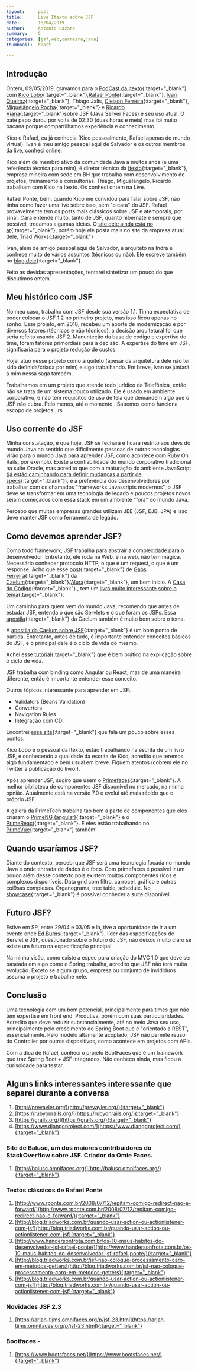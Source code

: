 ```yaml
---
layout:     post
title:      Live Itexto sobre JSF.
date:       16/04/2019
author:     Antonio Lazaro
summary:    C
categories: [jsf,web,carreira,java]
thumbnail:  heart

---
```


## Introdução

Ontem, 09/05/2019, gravamos para o [PodCast da Itexto](https://itexto.com.br/podcast/index.php/2019/05/10/4-resgatando-o-jsf/){:target="_blank"} com [Kico Lobo](https://twitter.com/loboweissmann){:target="_blank"},[Rafael Ponte](https://twitter.com/rponte){:target="_blank"}, [Ivan Queiroz](https://twitter.com/ivanqueiroz){:target="_blank"}, Thiago Jalis, [Cleison Ferreira](https://twitter.com/@mestresilfer){:target="_blank"},
[Miguelângelo Rocha](https://twitter.com/miguelangelodev){:target="_blank"} e [Ricardo Viana](https://twitter.com/richardluizv){:target="_blank"}sobre JSF (Java Server Faces) e seu uso atual. O bate papo durou por volta de 02:30 (duas horas e meia) mas foi muito bacana porque compartilhamos experiência e conhecimento. 

Kico e Rafael, eu já conhecia (Kico pessoalmente, Rafael apenas do mundo virtual). Ivan é meu amigo pessoal aqui de Salvador e os outros membros da live, conheci online.

Kico além de membro ativo da comunidade Java a muitos anos (e uma referência técnica para mim), é diretor técnico da [Itexto](http://www.itexto.com.br/site/){:target="_blank"}, empresa mineira com sede em BH que trabalha com desenvolvimento de projetos, treinamento e consultorias. Thiago, Miguelângelo, Ricardo trabalham com Kico na Itexto. Os conheci ontem na Live.

Rafael Ponte, bem, quando Kico me convidou para falar sobre JSF, não tinha como fazer uma live sobre isso, sem "o cara" do JSF. Rafael provavelmente tem os posts mais clássicos sobre JSF e atemporais, por sinal. Cara entende muito, tanto de JSF, quanto hibernate e sempre que possível, trocamos algumas idéias. O [site dele ainda está no ar](http://www.rponte.com.br/){:target="_blank"}, porém hoje ele posta mais no site da empresa atual dele, [Triad Works](http://cursos.triadworks.com.br/){:target="_blank"}

Ivan, além de amigo pessoal aqui de Salvador, é arquiteto na Indra e conhece muito de vários assuntos (técnicos ou não). Ele escreve também no [blog dele](https://ivanqueiroz.dev/){:target="_blank"}.

Feito as devidas apresentações, tentarei sintetizar um pouco do que discutimos ontem.

## Meu histórico com JSF

No meu caso, trabalho com JSF desde sua versão 1.1. Tinha expectativa de poder colocar o JSF 1.2 no primeiro projeto, mas isso ficou apenas no sonho. Esse projeto, em 2018, recebeu um aporte de modernização e por diversos fatores (técnicos e não técnicos), a decisão arquitetural foi que seria refeito usando JSF 2. Manunteção da base de código e expertise do time, foram fatores primordiais para a decisão. A expertise do time em JSF, significaria para o projeto redução de custos.

Hoje, atuo nesse projeto como arquiteto (apesar da arquitetura dele não ter sido definida/criada por mim) e sigo trabalhando. Em breve, Ivan se juntará a mim nessa saga também.

Trabalhamos em um projeto que atende todo jurídico da Telefônica, então não se trata de um sistema pouco utilizado. Ele é usado em ambiente corporativo, e não tem requisitos de uso de tela que demandem algo que o JSF não cubra. Pelo menos, até o momento...Sabemos como funciona escopo de projetos...rs

## Uso corrente do JSF

Minha constatação, é que hoje, JSF se fechará e ficará restrito aos devs do mundo Java no sentido que dificilmente pessoas de outras tecnologias virão para o mundo Java para aprender JSF, como acontece com Ruby On Rails, por exemplo. Existe a confiabilidade do mundo corporativo tradicional na suíte Oracle, mas acredito que com a maturação do ambiente JavaScript ([já estão caminhando para definir mudanças a partir de specs](https://www.ecma-international.org/publications/standards/Ecma-262.htm){:target="_blank"}), e a preferência dos desenvolvedores por trabalhar com os chamados "frameworks Javascripts modernos", o JSF deve se transformar em uma tecnologia de legado e poucos projetos novos sejam começados com essa stack em um ambiente "fora" do mundo Java.

Percebo que muitas empresas grandes utilizam JEE (JSF, EJB, JPA) e isso deve manter JSF como ferramenta de legado.

## Como devemos aprender JSF?

Como todo framework, JSF trabalha para abstrair a complexidade para o desenvolvedor. Entretanto, ele roda na Web, e na web, não tem mágica. Necessário conhecer protocolo HTTP, o que é um request, o que é um response. Acho que esse [post](http://gabsferreira.com/o-que-e-o-http-como-funciona-request-respose/){:target="_blank"} de [Gabs Ferreira](https://twitter.com/o_gabsferreira){:target="_blank"} da [Caelum](http://caelum.com.br/){:target="_blank"}/[Alura](https://www.alura.com.br/){:target="_blank"}, um bom início. A [Casa do Código](https://www.casadocodigo.com.br/){:target="_blank"}., tem um [livro muito interessante sobre o tema](https://www.casadocodigo.com.br/products/livro-desconstruindo-web){:target="_blank"}.

Um caminho para quem vem do mundo Java, recomendo que antes de estudar JSF, entenda o que são Servlets e o que foram os JSPs. Essa [apostila](https://www.caelum.com.br/apostila-java-web/){:target="_blank"} da Caelum também é muito bom sobre o tema.

A [apostila da Caelum sobre JSF](https://www.caelum.com.br/apostila-java-testes-jsf-web-services-design-patterns/introducao-ao-jsf-e-primefaces/){:target="_blank"} é um bom ponto de partida. Entretanto, antes de tudo, é importante entender conceitos básicos do JSF, e o principal dele é o ciclo de vida do mesmo.

Achei esse [tutorial](https://www.tutorialspoint.com/jsf/jsf_life_cycle.htm){:target="_blank"} que é bem prático na explicação sobre o ciclo de vida.

JSF trabalha com binding como Angular ou React, mas de uma maneira diferente, então é importante entender esse conceito.

Outros tópicos interessante para aprender em JSF:
* Validators (Beans Validation)
* Converters
* Navigation Rules
* Integração com CDI

Encontrei [esse site](https://www.vogella.com/tutorials/JavaServerFaces/article.html){:target="_blank"} que fala um pouco sobre esses pontos.

Kico Lobo e o pessoal da Itexto, estão trabalhando na escrita de um livro JSF, e conhecendo a qualidade da escrita de Kico, acredito que teremos algo fundamentado e bem usual em breve. Fiquem atentos (cobrem ele no Twitter a publicação do livro!).

Após aprender JSF, sugiro que usem o [Primefaces](https://www.primefaces.org/){:target="_blank"}. A melhor biblioteca de componentes JSF disponível no mercado, na minha opnião.
Atualmente está na versão 7.0 e evolui até mais rápido que o próprio JSF.

A galera da PrimeTech trabalha tao bem a parte de componentes que eles criaram o [PrimeNG (angular)](https://www.primefaces.org/#primeng){:target="_blank"} e o [PrimeReact](https://www.primefaces.org/#primereact){:target="_blank"}. E eles estão trabalhando no [PrimeVue](https://www.primefaces.org/introducing-primevue/){:target="_blank"} também!

## Quando usaríamos JSF?

Diante do contexto, percebi que JSF será uma tecnologia focada no mundo Java e onde entrada de dados é o foco. Com primefaces é possível ir um pouco além desse contexto pois existem muitos componentes ricos e complexos disponíveis. Data grid com filtro, carrocel, gráfico e outras coi9sas complexas. Organograma, tree table, schedule. No [showcase](https://www.primefaces.org/showcase/){:target="_blank"} é possível conhecer a suíte disponível

## Futuro JSF?

Estive em SP, entre 29/04 e 03/05 e lá, tive a oportunidade de ir a um evento onde [Ed Burns](https://twitter.com/edburns?lang=en){:target="_blank"}, líder das especificações de Servlet e JSF, questionado sobre o futuro do JSF, não deixou muito claro se existe um futuro na especificação principal.

Na minha visão, como existe a espec para criação do MVC 1.0 que deve ser baseada em algo como o Spring trabalha, acredito que JSF não terá muita evolução. Exceto se algum grupo, empresa ou conjunto de invididuos assuma o projeto e trabalhe nele.

## Conclusão

Uma tecnologia com um bom potencial, principalmente para times que não tem expertise em front end. Produtiva, porém com suas particularidades. Acredito que deve reduzir substancialmente, até no meio Java seu uso, principalmente pelo crescimento do Spring Boot que é "orientado a REST", essencialmente. Pelo modelo altamente acoplado, JSF não permite reuso do Controller por outros dispositivos, como acontece em projetos com APIs.

Com a dica de Rafael, conheci o projeto BootFaces que é um framework que traz Spring Boot + JSF integrados. Não conheço ainda, mas ficou a curisoidade para testar.

## Alguns links interessantes interessante que separei durante a conversa
1. [http://prevayler.org/](http://prevayler.org/){:target="_blank"}
1. [https://rubyonrails.org/](https://rubyonrails.org/){:target="_blank"}
1. [https://grails.org/](https://grails.org/){:target="_blank"}
1. [https://www.djangoproject.com/](https://www.djangoproject.com/){:target="_blank"}

### Site de Balusc, um dos maiores contribuidores do StackOverflow sobre JSF. Criador do Omie Faces.
1. [http://balusc.omnifaces.org/](http://balusc.omnifaces.org/){:target="_blank"}

### Textos clássicos de Rafael Ponte
1. [http://www.rponte.com.br/2008/07/12/repitam-comigo-redirect-nao-e-forward/](http://www.rponte.com.br/2008/07/12/repitam-comigo-redirect-nao-e-forward/){:target="_blank"}
1. [http://blog.triadworks.com.br/quando-usar-action-ou-actionlistener-com-jsf](http://blog.triadworks.com.br/quando-usar-action-ou-actionlistener-com-jsf){:target="_blank"}
1. [http://www.handersonfrota.com.br/os-10-maus-habitos-do-desenvolvedor-jsf-rafael-ponte/](http://www.handersonfrota.com.br/os-10-maus-habitos-do-desenvolvedor-jsf-rafael-ponte/){:target="_blank"}
1. [http://blog.triadworks.com.br/jsf-nao-coloque-processamento-caro-em-metodos-getters](http://blog.triadworks.com.br/jsf-nao-coloque-processamento-caro-em-metodos-getters){:target="_blank"}
1. [http://blog.triadworks.com.br/quando-usar-action-ou-actionlistener-com-jsf](http://blog.triadworks.com.br/quando-usar-action-ou-actionlistener-com-jsf){:target="_blank"}

### Novidades JSF 2.3
1. [https://arjan-tijms.omnifaces.org/p/jsf-23.html](https://arjan-tijms.omnifaces.org/p/jsf-23.html){:target="_blank"}

### Bootfaces - 
1. [https://www.bootsfaces.net/](https://www.bootsfaces.net/){:target="_blank"}
   



